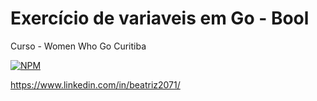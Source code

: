 # Exercício de variaveis em Go -  Bool 

Curso  -  Women Who Go Curitiba

[![NPM](https://img.shields.io/npm/l/react)](https://github.com/bea3853/go-bool/blob/master/LICENSE)

  


https://www.linkedin.com/in/beatriz2071/

